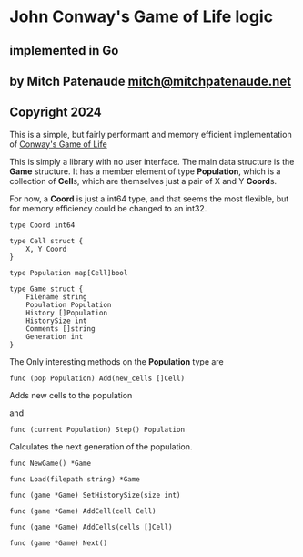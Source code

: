 # John Conway's Game of Life logic 
## implemented in Go
## by Mitch Patenaude <mitch@mitchpatenaude.net>
## Copyright 2024

This is a simple, but fairly performant and memory efficient implementation 
of [Conway's Game of Life](https://en.wikipedia.org/wiki/Conway%27s_Game_of_Life)

This is simply a library with no user interface.  The main data structure is the
**Game** structure.  It has a member element of type **Population**, which is a 
collection of **Cell**s, which are themselves just a pair of X and Y **Coord**s.

For now, a **Coord** is just a int64 type, and that seems the most flexible, but 
for memory efficiency could be changed to an int32.

```
type Coord int64

type Cell struct {
    X, Y Coord
}

type Population map[Cell]bool

type Game struct {
    Filename string
    Population Population
    History []Population
    HistorySize int
    Comments []string
    Generation int
}

```
The Only interesting methods on the **Population** type are
```
func (pop Population) Add(new_cells []Cell) 
```
Adds new cells to the population

and
```
func (current Population) Step() Population 
```
Calculates the next generation of the population.

```
func NewGame() *Game 
```

```
func Load(filepath string) *Game
```

```
func (game *Game) SetHistorySize(size int)
```

```
func (game *Game) AddCell(cell Cell)
```

```
func (game *Game) AddCells(cells []Cell)
```

```
func (game *Game) Next()
```


